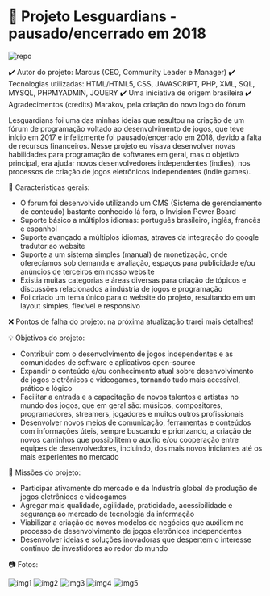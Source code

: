 # 📌 Projeto Lesguardians - pausado/encerrado em 2018

![repo](https://user-images.githubusercontent.com/107876267/174682174-65f67d09-88f2-4c89-a54f-fa83581ad92f.png)

✔️ Autor do projeto: Marcus (CEO, Community Leader e Manager)
✔️ Tecnologias utilizadas: HTML/HTML5, CSS, JAVASCRIPT, PHP, XML, SQL, MYSQL, PHPMYADMIN, JQUERY
✔️ Uma iniciativa de origem brasileira
✔️ Agradecimentos (credits) Marakov, pela criação do novo logo do fórum

Lesguardians foi uma das minhas ideias que resultou na criação de um fórum de programação voltado ao desenvolvimento de jogos, que teve início em 2017 e infelizmente foi pausado/encerrado em 2018, devido a falta de recursos financeiros. Nesse projeto eu visava desenvolver novas habilidades para programação de softwares em geral, mas o objetivo principal, era ajudar novos desenvolvedores independentes (indies), nos processos de criação de jogos eletrônicos independentes (indie games).

🎯 Caracteristicas gerais:

- O forum foi desenvolvido utilizando um CMS (Sistema de gerenciamento de conteúdo) bastante conhecido lá fora, o Invision Power Board
- Suporte básico a múltiplos idiomas: português brasileiro, inglês, francês e espanhol
- Suporte avançado a múltiplos idiomas, atraves da integração do google tradutor ao website
- Suporte a um sistema simples (manual) de monetização, onde oferecíamos sob demanda e avaliação, espaços para publicidade e/ou anúncios de terceiros em nosso website
- Existia muitas categorias e áreas diversas para criação de tópicos e discussões relacionados a indústria de jogos e programação
- Foi criado um tema único para o website do projeto, resultando em um layout simples, flexível e responsivo

❌ Pontos de falha do projeto: na próxima atualização trarei mais detalhes!

💡 Objetivos do projeto:

- Contribuir com o desenvolvimento de jogos independentes e as comunidades de software e aplicativos open-source
- Expandir o conteúdo e/ou conhecimento atual sobre desenvolvimento de jogos eletrônicos e videogames, tornando tudo mais acessível, prático e lógico
- Facilitar a entrada e a capacitação de novos talentos e artistas no mundo dos jogos, que em geral são: músicos, compositores, programadores, streamers, jogadores e muitos outros profissionais
- Desenvolver novos meios de comunicação, ferramentas e conteúdos com informações úteis, sempre buscando e priorizando, a criação de novos caminhos que possibilitem o auxilio e/ou cooperação entre equipes de desenvolvedores, incluindo, dos mais novos iniciantes até os mais experientes no mercado

 📑 Missões do projeto:

- Participar ativamente do mercado e da Indústria global de produção de jogos eletrônicos e videogames
- Agregar mais qualidade, agilidade, praticidade, acessibilidade e segurança ao mercado de tecnologia da informação
- Viabilizar a criação de novos modelos de negócios que auxiliem no processo de desenvolvimento de jogos eletrônicos independentes
- Desenvolver ideias e soluções inovadoras que despertem o interesse contínuo de investidores ao redor do mundo

📷 Fotos:

![img1](https://user-images.githubusercontent.com/107876267/174712748-bc5b6cb5-99a5-4be0-a9b7-9af3b91a571e.png)
![img2](https://user-images.githubusercontent.com/107876267/174713110-58d3a33d-9078-4954-b3b5-7754236bd400.PNG)
![img3](https://user-images.githubusercontent.com/107876267/174713114-7d178e05-b8b4-4fa4-96e0-f88500fbe782.png)
![img4](https://user-images.githubusercontent.com/107876267/174713130-20c54c08-9360-4a00-8071-758833bb9c7f.png)
![img5](https://user-images.githubusercontent.com/107876267/174713140-bd0bdd9d-a7c5-4df7-b52b-209ebc031969.png)
